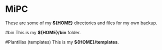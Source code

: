 # MiPC
These are some of my **${HOME}** directories and files for my own backup.

#bin
This is my **${HOME}/bin** folder.

#Plantillas (templates)
This is my **${HOME}/templates**.
